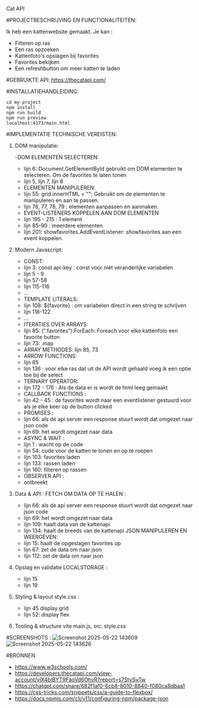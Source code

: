 Cat API

#PROJECTBESCHRIJVING EN FUNCTIONALITEITEN: 

Ik heb een kattenwebsite gemaakt. 
Je kan : 
- Filteren op ras
- Een ras opzoeken
- Kattenfoto's opslagen bij favorites
- Favorites bekijken
- Een refreshbutton om meer katten te laden

#GEBRUIKTE API:
https://thecatapi.com/ 

#INSTALLATIEHANDLEIDING: 

  
    cd my-project 
    npm install
    npm run build
    npm run preview
    localhost:4173/main.html


#IMPLEMENTATIE TECHNISCHE VEREISTEN: 
1) DOM manipulatie:
   
   -DOM ELEMENTEN SELECTEREN:
    - lijn 6: Document.GetElementById gebruikt om DOM elementen te selecteren. Om de favorites te laten tonen
   - lijn 5, lijn 7, lijn 8
   - ELEMENTEN MANIPULEREN: 
   -  lijn 55: grid.innerHTML = ""; Gebruikt om de elementen te manipuleren en aan te passen.
   -  lijn 76, 77, 78, 79 : elementen aanpassen en aanmaken.
   -  EVENT-LISTENERS KOPPELEN AAN DOM ELEMENTEN
   -  lijn 195 - 215 : 1 element
   -  lijn 85-90 : meerdere elementen 
   - lijn 201: showfavorites.AddEventListener: showfavorites aan een event koppelen.

3) Modern Javascript:
   - CONST:
   - lijn 3: const api-key : const voor niet veranderlijke variabelen
   - lijn 5 - 9
   - lijn 57-58
   - lijn 115-116
   - ...
   - TEMPLATE LITERALS:
   - lijn 108: ${favorite} : om variabelen direct in een string te schrijven
   - lijn 118-122
   - ... 
   - ITERATIES OVER ARRAYS:
   - lijn 85: (".favorites").ForEach: Foreach voor elke kattenfoto een favorite button
   - lijn 73: .map
   - ARRAY METHODES: lijn 85, 73
   - ARROW FUNCTIONS:
   - lijn 85
   - lijn 136 : voor elke ras dat uit de API wordt gehaald voeg ik een optie toe bij de select
   - TERNARY OPERATOR: 
   - lijn 172 - 176 : Als de data er is wordt de html leeg gemaakt
   - CALLBACK FUNCTIONS :
   - lijn 42 - 45 : de favorites wordt naar een eventlistener gestuurd voor als je elke keer op de button clicked
   - PROMISES :
   - lijn 66: als de api server een response stuurt wordt dat omgezet naar json code
   - lijn 69: het wordt omgezet naar data
   - ASYNC & WAIT :
   - lijn 1 : wacht op de code
   - lijn 54: code voor de katten te tonen en op te roepen
   - lijn 103: favorites laden
   - lijn 133: rassen laden
   - lijn 160: filteren op rassen 
   - OBSERVER API :
   - ontbreekt

  4) Data & API :
     FETCH OM DATA OP TE HALEN :
     - lijn 66: als de api server een response stuurt wordt dat omgezet naar json code
     - lijn 69: het wordt omgezet naar data
     - lijn 109: haalt data van de kattenapi
     - lijn 134: haalt de breeds van de kattenapi
     JSON MANIPULEREN EN WEERGEVEN:
     - lijn 15: haalt de opgeslagen favorites op
     - lijn 67: zet de data om naar json
     - lijn 112: zet de data om naar json
  5) Opslag en validatie
     LOCALSTORAGE :
     - lijn 15
     - lijn 19
  6) Styling & layout
     style.css :
     - lijn 45 display grid
     - lijn 52: display flex 
  8) Tooling & structure
     vite
     main.js, src: style.css


#SCREENSHOTS : 
![Screenshot 2025-05-22 143609](https://github.com/user-attachments/assets/a90d7348-7739-43d3-93b2-333f727aa3d7)
![Screenshot 2025-05-22 143626](https://github.com/user-attachments/assets/33114db4-b82e-40eb-b083-ce658c7421f1)

#BRONNEN 
- https://www.w3schools.com/
- https://developers.thecatapi.com/view-account/ylX4blBYT9FaoVd6OhvR?report=s7StySvTw 
- https://chatgpt.com/share/682f1af0-6cb8-8010-8840-f080ca8dbaa1 
- https://css-tricks.com/snippets/css/a-guide-to-flexbox/
- https://docs.npmjs.com/cli/v11/configuring-npm/package-json

     
